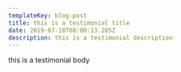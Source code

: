 ```yaml
---
templateKey: blog-post
title: this is a testimonial title
date: 2019-07-18T08:00:13.285Z
description: this is a testimonial description
---
```

this is a testimonial body

